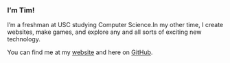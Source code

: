 ### I’m Tim!

I’m a freshman at USC studying Computer Science.In my other time, I create websites, make games, and explore any and all sorts of exciting new technology.

You can find me at my [website](https://tsotim.com) and here on [GitHub](https://github.com/t1mtw0).
